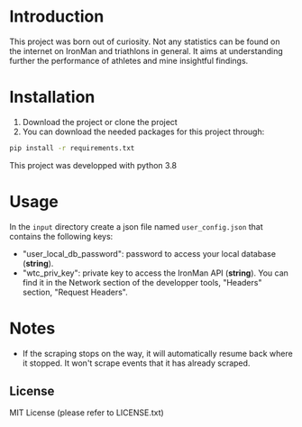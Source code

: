 # Introduction

This project was born out of curiosity. Not any statistics can be found on the internet on IronMan and triathlons in
general. It aims at understanding further the performance of athletes and mine insightful findings.


# Installation

1. Download the project or clone the project
2. You can download the needed packages for this project through:

```bash
pip install -r requirements.txt
```


This project was developped with python 3.8

# Usage
In the `input` directory create a json file named `user_config.json` that contains the following keys:
- "user_local_db_password": password to access your local database (__string__).
- "wtc_priv_key": private key to access the IronMan API (__string__). You can find it in the Network section of the
developper tools, "Headers" section, "Request Headers".
  

# Notes
- If the scraping stops on the way, it will automatically resume back where it stopped. It won't scrape events that it
has already scraped.

## License
MIT License (please refer to LICENSE.txt)